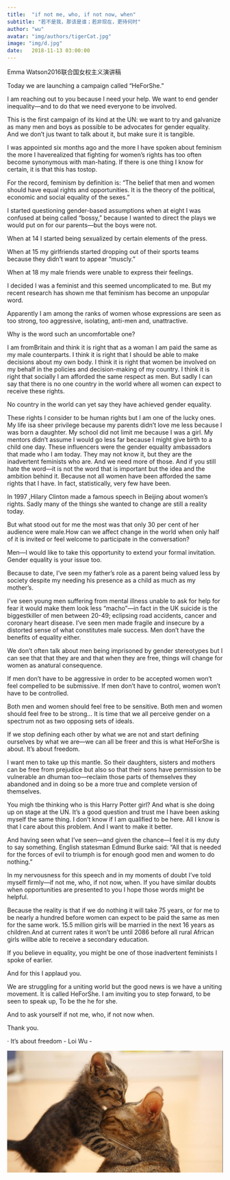 ```yaml
---
title:  "if not me, who, if not now, when"
subtitle: "若不是我，那该是谁；若非现在，更待何时"
author: "wu"
avatar: "img/authors/tigerCat.jpg"
image: "img/d.jpg"
date:   2018-11-13 03:00:00
---
```


Emma Watson2016联合国女权主义演讲稿


Today we are launching a campaign called “HeForShe.”

 

I am reaching out to you because I need your help. We want to end gender inequality—and to do that we need everyone to be involved.

 

This is the first campaign of its kind at the UN: we want to try and galvanize as many men and boys as possible to be advocates for gender equality. And we don’t jus twant to talk about it, but make sure it is tangible.

 

I was appointed six months ago and the more I have spoken about feminism the more I haverealized that fighting for women’s rights has too often become synonymous with man-hating. If there is one thing I know for certain, it is that this has tostop.

 

For the record, feminism by definition is: “The belief that men and women should have equal rights and opportunities. It is the theory of the political, economic and social equality of the sexes.”

 

I started questioning gender-based assumptions when at eight I was confused at being called “bossy,” because I wanted to direct the plays we would put on for our parents—but the boys were not.

 

When at 14 I started being sexualized by certain elements of the press.

 

When at 15 my girlfriends started dropping out of their sports teams because they didn’t want to appear “muscly.”

 

When at 18 my male friends were unable to express their feelings.

 

I decided I was a feminist and this seemed uncomplicated to me. But my recent research has shown me that feminism has become an unpopular word.

 

Apparently I am among the ranks of women whose expressions are seen as too strong, too aggressive, isolating, anti-men and, unattractive.

 

Why is the word such an uncomfortable one?

 

I am fromBritain and think it is right that as a woman I am paid the same as my male counterparts. I think it is right that I should be able to make decisions about my own body. I think it is right that women be involved on my behalf in the policies and decision-making of my country. I think it is right that socially I am afforded the same respect as men. But sadly I can say that there is no one country in the world where all women can expect to receive these rights.

 

No country in the world can yet say they have achieved gender equality.

 

These rights I consider to be human rights but I am one of the lucky ones. My life isa sheer privilege because my parents didn’t love me less because I was born a daughter. My school did not limit me because I was a girl. My mentors didn’t assume I would go less far because I might give birth to a child one day. These influencers were the gender equality ambassadors that made who I am today. They may not know it, but they are the inadvertent feminists who are. And we need more of those. And if you still hate the word—it is not the word that is important but the idea and the ambition behind it. Because not all women have been afforded the same rights that I have. In fact, statistically, very few have been.

 

In 1997 ,Hilary Clinton made a famous speech in Beijing about women’s rights. Sadly many of the things she wanted to change are still a reality today.

 

But what stood out for me the most was that only 30 per cent of her audience were male.How can we affect change in the world when only half of it is invited or feel welcome to participate in the conversation?

 

Men—I would like to take this opportunity to extend your formal invitation. Gender equality is your issue too.

 

Because to date, I’ve seen my father’s role as a parent being valued less by society despite my needing his presence as a child as much as my mother’s.

 

I’ve seen young men suffering from mental illness unable to ask for help for fear it would make them look less “macho”—in fact in the UK suicide is the biggestkiller of men between 20-49; eclipsing road accidents, cancer and coronary heart disease. I’ve seen men made fragile and insecure by a distorted sense of what constitutes male success. Men don’t have the benefits of equality either.

 

We don’t often talk about men being imprisoned by gender stereotypes but I can see that that they are and that when they are free, things will change for women as anatural consequence.

 

If men don’t have to be aggressive in order to be accepted women won’t feel compelled to be submissive. If men don’t have to control, women won’t have to be controlled.

 

Both men and women should feel free to be sensitive. Both men and women should feel free to be strong… It is time that we all perceive gender on a spectrum not as two opposing sets of ideals.

 

If we stop defining each other by what we are not and start defining ourselves by what we are—we can all be freer and this is what HeForShe is about. It’s about freedom.

 

I want men to take up this mantle. So their daughters, sisters and mothers can be free from prejudice but also so that their sons have permission to be vulnerable an dhuman too—reclaim those parts of themselves they abandoned and in doing so be a more true and complete version of themselves.

 

You migh tbe thinking who is this Harry Potter girl? And what is she doing up on stage at the UN. It’s a good question and trust me I have been asking myself the same thing. I don’t know if I am qualified to be here. All I know is that I care about this problem. And I want to make it better.

 

And having seen what I’ve seen—and given the chance—I feel it is my duty to say something. English statesman Edmund Burke said: “All that is needed for the forces of evil to triumph is for enough good men and women to do nothing.”

 

In my nervousness for this speech and in my moments of doubt I’ve told myself firmly—if not me, who, if not now, when. If you have similar doubts when opportunities are presented to you I hope those words might be helpful.

 

Because the reality is that if we do nothing it will take 75 years, or for me to be nearly a hundred before women can expect to be paid the same as men for the same work. 15.5 million girls will be married in the next 16 years as children.And at current rates it won’t be until 2086 before all rural African girls willbe able to receive a secondary education.

 

If you believe in equality, you might be one of those inadvertent feminists I spoke of earlier.

 

And for this I applaud you.

 

We are struggling for a uniting world but the good news is we have a uniting movement. It is called HeForShe. I am inviting you to step forward, to be seen to speak up, To be the he for she.

 

And to ask yourself if not me, who, if not now when.

 

Thank you.

· It’s about freedom - Loi Wu -

<div class="scale"><img src="img/hugkiss.jpg"  alt="λanguage" /></div>
